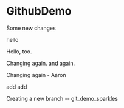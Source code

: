 GithubDemo
==========

Some new changes

hello

Hello, too.


Changing again. and again.

Changing again - Aaron

add add

Creating a new branch -- git_demo_sparkles

